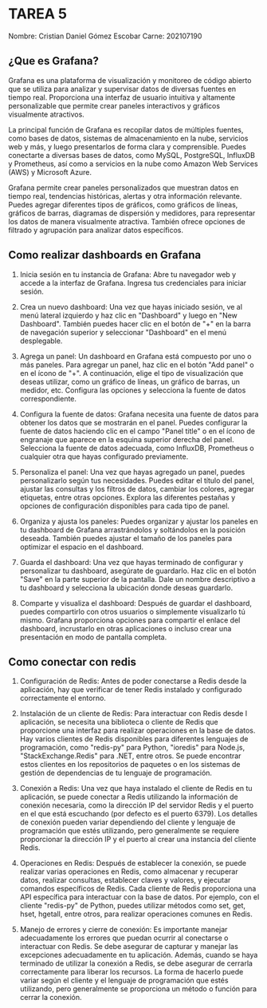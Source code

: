 #                               TAREA 5
Nombre: Cristian Daniel Gómez Escobar
Carne: 202107190
## ¿Que es Grafana?
 Grafana es una plataforma de visualización y monitoreo de código abierto que se utiliza para analizar y supervisar datos de diversas fuentes en tiempo real. Proporciona una interfaz de usuario intuitiva y altamente personalizable que permite crear paneles interactivos y gráficos visualmente atractivos.

La principal función de Grafana es recopilar datos de múltiples fuentes, como bases de datos, sistemas de almacenamiento en la nube, servicios web y más, y luego presentarlos de forma clara y comprensible. Puedes conectarte a diversas bases de datos, como MySQL, PostgreSQL, InfluxDB y Prometheus, así como a servicios en la nube como Amazon Web Services (AWS) y Microsoft Azure.

Grafana permite crear paneles personalizados que muestran datos en tiempo real, tendencias históricas, alertas y otra información relevante. Puedes agregar diferentes tipos de gráficos, como gráficos de líneas, gráficos de barras, diagramas de dispersión y medidores, para representar los datos de manera visualmente atractiva. También ofrece opciones de filtrado y agrupación para analizar datos específicos.

## Como realizar dashboards en Grafana

1. Inicia sesión en tu instancia de Grafana: Abre tu navegador web y accede a la interfaz de Grafana. Ingresa tus credenciales para iniciar sesión.

2. Crea un nuevo dashboard: Una vez que hayas iniciado sesión, ve al menú lateral izquierdo y haz clic en "Dashboard" y luego en "New Dashboard". También puedes hacer clic en el botón de "+" en la barra de navegación superior y seleccionar "Dashboard" en el menú desplegable.

3. Agrega un panel: Un dashboard en Grafana está compuesto por uno o más paneles. Para agregar un panel, haz clic en el botón "Add panel" o en el ícono de "+". A continuación, elige el tipo de visualización que deseas utilizar, como un gráfico de líneas, un gráfico de barras, un medidor, etc. Configura las opciones y selecciona la fuente de datos correspondiente.

4. Configura la fuente de datos: Grafana necesita una fuente de datos para obtener los datos que se mostrarán en el panel. Puedes configurar la fuente de datos haciendo clic en el campo "Panel title" o en el ícono de engranaje que aparece en la esquina superior derecha del panel. Selecciona la fuente de datos adecuada, como InfluxDB, Prometheus o cualquier otra que hayas configurado previamente.

5. Personaliza el panel: Una vez que hayas agregado un panel, puedes personalizarlo según tus necesidades. Puedes editar el título del panel, ajustar las consultas y los filtros de datos, cambiar los colores, agregar etiquetas, entre otras opciones. Explora las diferentes pestañas y opciones de configuración disponibles para cada tipo de panel.

6. Organiza y ajusta los paneles: Puedes organizar y ajustar los paneles en tu dashboard de Grafana arrastrándolos y soltándolos en la posición deseada. También puedes ajustar el tamaño de los paneles para optimizar el espacio en el dashboard.

7. Guarda el dashboard: Una vez que hayas terminado de configurar y personalizar tu dashboard, asegúrate de guardarlo. Haz clic en el botón "Save" en la parte superior de la pantalla. Dale un nombre descriptivo a tu dashboard y selecciona la ubicación donde deseas guardarlo.

8. Comparte y visualiza el dashboard: Después de guardar el dashboard, puedes compartirlo con otros usuarios o simplemente visualizarlo tú mismo. Grafana proporciona opciones para compartir el enlace del dashboard, incrustarlo en otras aplicaciones o incluso crear una presentación en modo de pantalla completa.


## Como conectar con redis

1. Configuración de Redis: Antes de poder conectarse a Redis desde la aplicación, hay que verificar de tener Redis instalado y configurado correctamente el entorno. 

2. Instalación de un cliente de Redis: Para interactuar con Redis desde l aplicación, se necesita una biblioteca o cliente de Redis que proporcione una interfaz para realizar operaciones en la base de datos. Hay varios clientes de Redis disponibles para diferentes lenguajes de programación, como "redis-py" para Python, "ioredis" para Node.js, "StackExchange.Redis" para .NET, entre otros. Se puede encontrar estos clientes en los repositorios de paquetes o en los sistemas de gestión de dependencias de tu lenguaje de programación.

3. Conexión a Redis: Una vez que haya instalado el cliente de Redis en tu aplicación, se puede conectar a Redis utilizando la información de conexión necesaria, como la dirección IP del servidor Redis y el puerto en el que está escuchando (por defecto es el puerto 6379). Los detalles de conexión pueden variar dependiendo del cliente y lenguaje de programación que estés utilizando, pero generalmente se requiere proporcionar la dirección IP y el puerto al crear una instancia del cliente Redis.

4. Operaciones en Redis: Después de establecer la conexión, se puede realizar varias operaciones en Redis, como almacenar y recuperar datos, realizar consultas, establecer claves y valores, y ejecutar comandos específicos de Redis. Cada cliente de Redis proporciona una API específica para interactuar con la base de datos. Por ejemplo, con el cliente "redis-py" de Python, puedes utilizar métodos como set, get, hset, hgetall, entre otros, para realizar operaciones comunes en Redis.

5. Manejo de errores y cierre de conexión: Es importante manejar adecuadamente los errores que puedan ocurrir al conectarse o interactuar con Redis. Se debe asegurar de capturar y manejar las excepciones adecuadamente en tu aplicación. Además, cuando se haya terminado de utilizar la conexión a Redis, se debe asegurar de cerrarla correctamente para liberar los recursos. La forma de hacerlo puede variar según el cliente y el lenguaje de programación que estés utilizando, pero generalmente se proporciona un método o función para cerrar la conexión.
